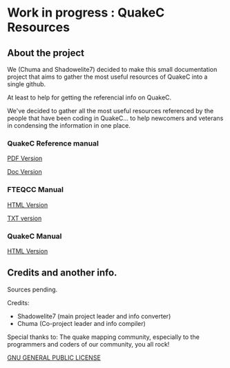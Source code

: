 # Work in progress : QuakeC Resources

## About the project

We (Chuma and Shadowelite7) decided to make this small documentation project that aims to gather the most useful resources of QuakeC into a single github.

At least to help for getting the referencial info on QuakeC.

We've decided to gather all the most useful resources referenced by the people that have been coding in QuakeC... to help newcomers and veterans in condensing the information in one place.

### QuakeC Reference manual
[PDF Version](https://github.com/USDQC/quakec-resources/blob/website/quakec.pdf)

[Doc Version](https://github.com/USDQC/quakec-resources/blob/website/quakec.docx)



### FTEQCC Manual
[HTML Version](https://github.com/USDQC/quakec-resources/blob/website/fteqcc_manual.html)

[TXT version](https://github.com/USDQC/quakec-resources/blob/website/fteqcc_manual.txt)


### QuakeC Manual
[HTML Version](https://github.com/USDQC/quakec-resources/blob/website/qcmanual.html)


## Credits and another info.

Sources pending.

Credits:
- Shadowelite7 (main project leader and info converter)
- Chuma (Co-project leader and info compiler)

Special thanks to:
The quake mapping community, especially to the programmers and coders of our community, you all rock!

[GNU GENERAL PUBLIC LICENSE](https://github.com/USDQC/quakec-resources/blob/website/LICENSE.md)
